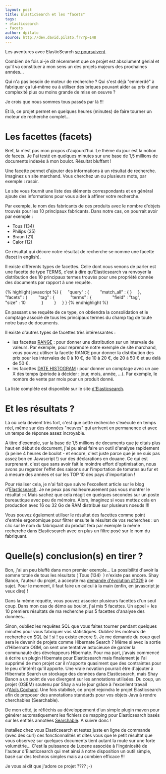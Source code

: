 ```yaml
---
layout: post
title: ElasticSearch et les "facets"
tags:
- elasticsearch
- facets
author: dpilato
source: http://dev.david.pilato.fr/?p=148
---
```

Les aventures avec ElasticSearch <a title="La recherche élastique…" href="http://dev.david.pilato.fr/?p=126">se poursuivent</a>.

Combien de fois ai-je dit récemment que ce projet est absolument génial et qu'il va constituer à mon sens un des projets majeurs des prochaines années...

Qui n'a pas besoin de moteur de recherche ? Qui s'est déjà "emmerdé" à fabriquer ça lui-même ou à utiliser des briques pouvant aider au prix d'une complexité plus ou moins grande de mise en oeuvre ?

Je crois que nous sommes tous passés par là !!!

Et là, ce projet permet en quelques heures (minutes) de faire tourner un moteur de recherche complet...

<h1>Les facettes (facets)</h1>
Bref, là n'est pas mon propos d'aujourd'hui. Le thème du jour est la notion de facets. Je l'ai testé en quelques minutes sur une base de 1,5 millions de documents indexés à mon boulot. Résultat bluffant !

Une facette permet d'ajouter des informations à un résultat de recherche. Imaginez un site marchand. Vous cherchez un ou plusieurs mots, par exemple : rasoir.

Le site vous fournit une liste des éléments correspondants et en général ajoute des informations pour vous aider à affiner votre recherche.

Par exemple, le nom des fabricants de ces produits avec le nombre d'objets trouvés pour les 10 principaux fabricants. Dans notre cas, on pourrait avoir par exemple :
<ul>
	<li>Tous (134)</li>
	<li>Philips (35)</li>
	<li>Braun (21)</li>
	<li>Calor (12)</li>
</ul>
Ce résultat qui décore notre résultat de recherche se nomme une facette (facet in english).

Il existe différents types de facettes. Celle dont nous venons de parler est une facette de type TERMS, c'est à dire qu'Elasticsearch va renvoyer la distribution des 10 principaux termes trouvés pour une propriété donnée des documents par rapport à une requête.

{% highlight javascript %}
{
    "query" : {
        "match_all" : { }
    },
    "facets" : {
        "tag" : {
            "terms" : {
                "field" : "tag",
                "size" : 10
            }
        }
    }
}
{% endhighlight %}

En passant une requête de ce type, on obtiendra la consolidation et le comptage associé de tous les principaux termes du champ tag de toute notre base de documents.

Il existe d'autres types de facettes très intéressantes :
<ul>
	<li>les facettes <a href="http://www.elasticsearch.org/guide/reference/api/search/facets/range-facet.html">RANGE</a> : pour donner une distribution sur un intervale de valeurs. Par exemple, pour reprendre notre exemple de site marchand, vous pouvez utiliser la facette RANGE pour donner la distribution des prix pour les intervales de 0 à 10 €, de 10 à 20 €, de 20 à 50 € et au delà de 50 €.</li>
	<li>les facettes <a href="http://www.elasticsearch.org/guide/reference/api/search/facets/date-histogram-facet.html">DATE HISTOGRAM</a> : pour donner un comptage avec un axe X des temps (période à décider : jour, mois, année, ...). Par exemple, le nombre de vente par mois pour un produit donné.</li>
</ul>
La liste complète est disponible sur le site <a title="API Facets" href="http://www.elasticsearch.org/guide/reference/api/search/facets/">d'Elasticsearch</a>.

<h1>Et les résultats ?</h1>
Là où cela devient très fort, c'est que cette recherche s'exécute en temps réel, même sur des données "neuves" qui arrivent en permanence et avec un temps de réponse assez incroyable.

A titre d'exemple, sur la base de 1,5 millions de documents que je citais plus haut en début de document, j'ai pu ainsi faire un outil d'analyse rapidement (à peine 4 heures de boulot - et encore, c'est juste parce que je ne suis pas assez bon en Javascript !) sur des déclarations en douane. Ce qui est surprenant, c'est que sans avoir fait le moindre effort d'optimisation, nous avons pu regarder l'effet des saisons sur l'importation de tomates au fur et à mesure des années et sur les TOP 10 des pays d'importation !

Pour réaliser cela, je n'ai fait que suivre l'excellent article sur le blog d'<a href="http://www.elasticsearch.org/blog/2011/05/13/data-visualization-with-elasticsearch-and-protovis.html">Elasticsearch</a>. Je ne peux pas malheureusement pas vous montrer le résultat :-( Mais sachez que cela réagit en quelques secondes sur un poste bureautique avec peu de mémoire. Alors, imaginez si vous mettez cela en production avec 16 ou 32 Go de RAM distribué sur plusieurs noeuds !!!

Vous pouvez également utiliser le résultat des facettes comme point d'entrée ergonomique pour filtrer ensuite le résultat de vos recherches : un clic sur le nom du fabriquant du produit fera par exemple la même recherche dans Elasticsearch avec en plus un filtre posé sur le nom du fabriquant.
<h1>Quelle(s) conclusion(s) en tirer ?</h1>
Bon, j'ai un peu bluffé dans mon premier exemple... La possibilité d'avoir la somme totale de tous les résultats ( Tous (134)  ) n'existe pas encore. Shay Banon, l'auteur du projet, a accepté ma <a href="https://github.com/elasticsearch/elasticsearch/issues/1029">demande d'évolution #1029</a> à ce sujet. Pour le moment, il faut faire un calcul à la main (enfin, en javascript je veux dire) !

Dans la même requête, vous pouvez associer plusieurs facettes d'un seul coup. Dans mon cas de démo au boulot, j'ai mis 5 facettes. Un appel = les 10 premiers résultats de ma recherche plus 5 facettes d'analyse des données...

Sinon, oubliez les requêtes SQL que vous faites tourner pendant quelques minutes pour vous fabriquer vos statistiques. Oubliez les moteurs de recherche en SQL (si ! si ! ça existe encore !). Je me demande du coup quel sera le devenir de projets comme Hibernate Search ? Même si avec la sortie d'Hibernate OGM, on sent une tentative astucieuse de garder la communauté des développeurs Hibernate. Pour ma part, j'avais commencé à écrire un plugin Hibernate pour Elasticsearch mais finalement je l'ai supprimé de mon projet car il n'apporte quasiment que des contraintes pour le peu d'intérêt qu'il apporte. Une vraie novation pourrait être d'ajouter à Hibernate Search un stockage des données dans Elasticsearch, mais Shay Banon a un point de vue divergent sur les annotations utilisées. Du coup, un projet (OSEM) soutenu par Shay a vu le jour grâce à l'excellent travail d'<a href="https://github.com/aloiscochard/elasticsearch-osem">Aloïs Cochard</a>. Une fois stabilisé, ce projet rejoindra le projet Elasticsearch afin de proposer des annotations standards pour vos objets Java à rendre cherchables (Searchable).

De mon côté, je réfléchis au développement d'un simple plugin maven pour générer automatiquement les fichiers de mapping pour Elasticsearch basés sur les entités annotées <a href="https://github.com/aloiscochard/elasticsearch-osem/blob/master/src/main/java/org/elasticsearch/osem/annotations/Searchable.java">Searchable</a>. A suivre donc !

Installez chez vous Elasticsearch et testez juste en ligne de commande (avec des curl) ces fonctionnalités et dites vous que le petit résultat que vous observez sur quelques documents tient autant la route sur une forte volumétrie... C'est la puissance de Lucene associée à l'ingéniosité de l'auteur d'Elasticsearch qui met ainsi à notre disposition un outil simple, basé sur des technos simples mais au combien efficace !!!

Je vous ai dit que j'adore ce projet ???? ;-)
